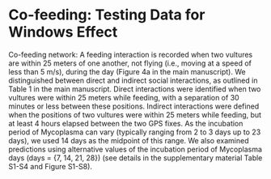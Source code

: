 # Co-feeding: Testing Data for Windows Effect
Co-feeding network: A feeding interaction is recorded when two vultures are within 25 meters of one another, not flying (i.e., moving at a speed of less than 5 m/s), during the day (Figure 4a in the main manuscript). We distinguished between direct and indirect social interactions, as outlined in Table 1 in the main manuscript. Direct interactions were identified when two vultures were within 25 meters while feeding, with a separation of 30 minutes or less between these positions. Indirect interactions were defined when the positions of two vultures were within 25 meters while feeding, but at least 4 hours elapsed between the two GPS fixes. As the incubation period of Mycoplasma can vary (typically ranging from 2 to 3 days up to 23 days), we used 14 days as the midpoint of this range. We also examined predictions using alternative values of the incubation period of Mycoplasma days (days = {7, 14, 21, 28}) (see details in the supplementary material Table S1-S4 and Figure S1-S8).
